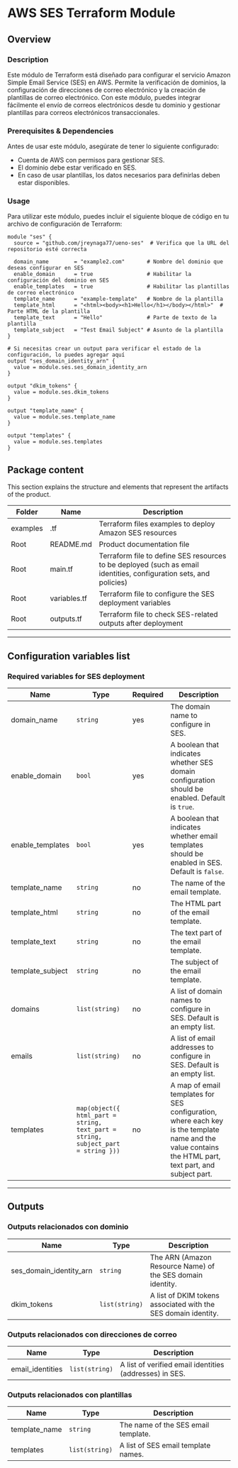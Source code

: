 # AWS SES Terraform Module

## Overview

### Description

Este módulo de Terraform está diseñado para configurar el servicio Amazon Simple Email Service (SES) en AWS. Permite la verificación de dominios, la configuración de direcciones de correo electrónico y la creación de plantillas de correo electrónico. Con este módulo, puedes integrar fácilmente el envío de correos electrónicos desde tu dominio y gestionar plantillas para correos electrónicos transaccionales.

### Prerequisites & Dependencies

Antes de usar este módulo, asegúrate de tener lo siguiente configurado:

- Cuenta de AWS con permisos para gestionar SES.
- El dominio debe estar verificado en SES.
- En caso de usar plantillas, los datos necesarios para definirlas deben estar disponibles.

### Usage

Para utilizar este módulo, puedes incluir el siguiente bloque de código en tu archivo de configuración de Terraform:

```hcl
module "ses" {
  source = "github.com/jreynaga77/ueno-ses"  # Verifica que la URL del repositorio esté correcta
  
  domain_name        = "example2.com"       # Nombre del dominio que deseas configurar en SES
  enable_domain      = true                 # Habilitar la configuración del dominio en SES
  enable_templates   = true                 # Habilitar las plantillas de correo electrónico
  template_name      = "example-template"   # Nombre de la plantilla
  template_html      = "<html><body><h1>Hello</h1></body></html>"  # Parte HTML de la plantilla
  template_text      = "Hello"              # Parte de texto de la plantilla
  template_subject   = "Test Email Subject" # Asunto de la plantilla
}

# Si necesitas crear un output para verificar el estado de la configuración, lo puedes agregar aquí
output "ses_domain_identity_arn" {
  value = module.ses.ses_domain_identity_arn
}

output "dkim_tokens" {
  value = module.ses.dkim_tokens
}

output "template_name" {
  value = module.ses.template_name
}

output "templates" {
  value = module.ses.templates
}
```

## Package content

This section explains the structure and elements that represent the artifacts of the product.

| Folder   | Name          | Description |
|----------|---------------|-------------|
| examples | .tf            | Terraform files examples to deploy Amazon SES resources |
| Root     | README.md      | Product documentation file |
| Root     | main.tf        | Terraform file to define SES resources to be deployed (such as email identities, configuration sets, and policies) |
| Root     | variables.tf   | Terraform file to configure the SES deployment variables |
| Root     | outputs.tf     | Terraform file to check SES-related outputs after deployment |

---

## **Configuration variables list**

### **Required variables for SES deployment**

| Name                  | Type     | Required | Description |
|-----------------------|----------|----------|-------------|
| domain_name           | `string` | yes      | The domain name to configure in SES. |
| enable_domain         | `bool`   | yes      | A boolean that indicates whether SES domain configuration should be enabled. Default is `true`. |
| enable_templates      | `bool`   | yes      | A boolean that indicates whether email templates should be enabled in SES. Default is `false`. |
| template_name         | `string` | no       | The name of the email template. |
| template_html         | `string` | no       | The HTML part of the email template. |
| template_text         | `string` | no       | The text part of the email template. |
| template_subject      | `string` | no       | The subject of the email template. |
| domains               | `list(string)` | no  | A list of domain names to configure in SES. Default is an empty list. |
| emails                | `list(string)` | no  | A list of email addresses to configure in SES. Default is an empty list. |
| templates             | `map(object({ html_part = string, text_part = string, subject_part = string }))` | no | A map of email templates for SES configuration, where each key is the template name and the value contains the HTML part, text part, and subject part. |

---

## **Outputs**

### **Outputs relacionados con dominio**

| Name                      | Type    | Description |
|---------------------------|---------|-------------|
| ses_domain_identity_arn   | `string` | The ARN (Amazon Resource Name) of the SES domain identity. |
| dkim_tokens               | `list(string)` | A list of DKIM tokens associated with the SES domain identity. |

### **Outputs relacionados con direcciones de correo**

| Name                      | Type    | Description |
|---------------------------|---------|-------------|
| email_identities          | `list(string)` | A list of verified email identities (addresses) in SES. |

### **Outputs relacionados con plantillas**

| Name                      | Type    | Description |
|---------------------------|---------|-------------|
| template_name             | `string` | The name of the SES email template. |
| templates                 | `list(string)` | A list of SES email template names. |





